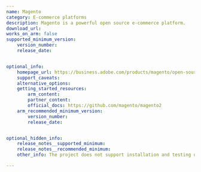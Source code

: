 ```yaml
---
name: Magento
category: E-commerce platforms
description: Magento is a powerful open source e-commerce platform.
download_url:
works_on_arm: false
supported_minimum_version:
    version_number:
    release_date:


optional_info:
    homepage_url: https://business.adobe.com/products/magento/open-source.html
    support_caveats:
    alternative_options:
    getting_started_resources:
        arm_content:
        partner_content:
        official_docs: https://github.com/magento/magento2
    arm_recommended_minimum_version:
        version_number:
        release_date:


optional_hidden_info:
    release_notes__supported_minimum:
    release_notes__recommended_minimum:
    other_info: The project does not support installation and testing on the Linux/ARM64 platform. Refer- https://experienceleague.adobe.com/docs/commerce-operations/installation-guide/system-requirements.html?lang=en. Also, The Project has 2 source, Magento Open Source and Adobe Commerce. Magento Open Source software delivers basic eCommerce capabilities and Adobe Commerce have full-featured eCommerce solution.

---
```

